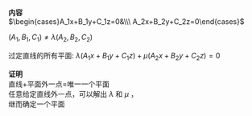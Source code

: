 **内容**  
$\begin{cases}A_1x+B_1y+C_1z=0&\\\ A_2x+B_2y+C_2z=0\end{cases}$  
  
$(A_1,B_1,C_1) \neq \lambda(A_2,B_2,C_2)$  
  
过定直线的所有平面: $\lambda(A_1x + B_1y + C_1z)+\mu(A_2x + B_2y + C_2z)=0$  
  
**证明**  
直线+平面外一点=唯一一个平面  
任意给定直线外一点，可以解出 $\lambda$ 和 $\mu$ ，  
继而确定一个平面  
